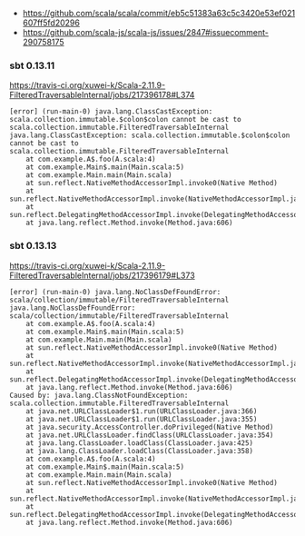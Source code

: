 - https://github.com/scala/scala/commit/eb5c51383a63c5c3420e53ef021607ff5fd20296
- https://github.com/scala-js/scala-js/issues/2847#issuecomment-290758175


### sbt 0.13.11

https://travis-ci.org/xuwei-k/Scala-2.11.9-FilteredTraversableInternal/jobs/217396178#L374

```
[error] (run-main-0) java.lang.ClassCastException: scala.collection.immutable.$colon$colon cannot be cast to scala.collection.immutable.FilteredTraversableInternal
java.lang.ClassCastException: scala.collection.immutable.$colon$colon cannot be cast to scala.collection.immutable.FilteredTraversableInternal
	at com.example.A$.foo(A.scala:4)
	at com.example.Main$.main(Main.scala:5)
	at com.example.Main.main(Main.scala)
	at sun.reflect.NativeMethodAccessorImpl.invoke0(Native Method)
	at sun.reflect.NativeMethodAccessorImpl.invoke(NativeMethodAccessorImpl.java:57)
	at sun.reflect.DelegatingMethodAccessorImpl.invoke(DelegatingMethodAccessorImpl.java:43)
	at java.lang.reflect.Method.invoke(Method.java:606)
```

### sbt 0.13.13

https://travis-ci.org/xuwei-k/Scala-2.11.9-FilteredTraversableInternal/jobs/217396179#L373

```
[error] (run-main-0) java.lang.NoClassDefFoundError: scala/collection/immutable/FilteredTraversableInternal
java.lang.NoClassDefFoundError: scala/collection/immutable/FilteredTraversableInternal
	at com.example.A$.foo(A.scala:4)
	at com.example.Main$.main(Main.scala:5)
	at com.example.Main.main(Main.scala)
	at sun.reflect.NativeMethodAccessorImpl.invoke0(Native Method)
	at sun.reflect.NativeMethodAccessorImpl.invoke(NativeMethodAccessorImpl.java:57)
	at sun.reflect.DelegatingMethodAccessorImpl.invoke(DelegatingMethodAccessorImpl.java:43)
	at java.lang.reflect.Method.invoke(Method.java:606)
Caused by: java.lang.ClassNotFoundException: scala.collection.immutable.FilteredTraversableInternal
	at java.net.URLClassLoader$1.run(URLClassLoader.java:366)
	at java.net.URLClassLoader$1.run(URLClassLoader.java:355)
	at java.security.AccessController.doPrivileged(Native Method)
	at java.net.URLClassLoader.findClass(URLClassLoader.java:354)
	at java.lang.ClassLoader.loadClass(ClassLoader.java:425)
	at java.lang.ClassLoader.loadClass(ClassLoader.java:358)
	at com.example.A$.foo(A.scala:4)
	at com.example.Main$.main(Main.scala:5)
	at com.example.Main.main(Main.scala)
	at sun.reflect.NativeMethodAccessorImpl.invoke0(Native Method)
	at sun.reflect.NativeMethodAccessorImpl.invoke(NativeMethodAccessorImpl.java:57)
	at sun.reflect.DelegatingMethodAccessorImpl.invoke(DelegatingMethodAccessorImpl.java:43)
	at java.lang.reflect.Method.invoke(Method.java:606)
```
